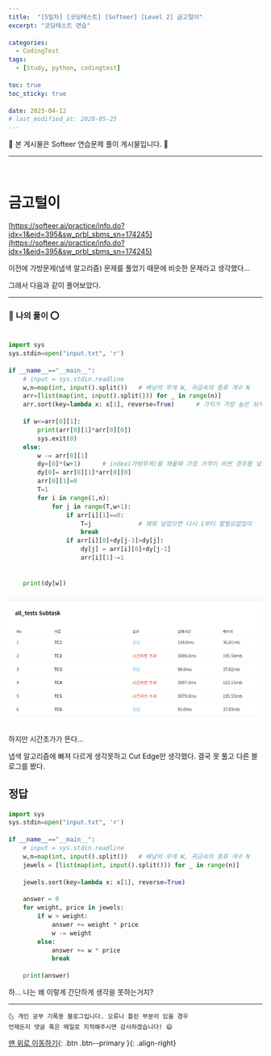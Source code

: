 ```yaml
---
title:  "[5일차] [코딩테스트] [Softeer] [Level 2] 금고털이" 
excerpt: "코딩테스트 연습"

categories:
  - CodingTest
tags:
  - [Study, python, codingtest]

toc: true
toc_sticky: true
 
date: 2023-04-12
# last_modified_at: 2020-05-25
---
```


🎀 본 게시물은 Softeer 연습문제 풀이 게시물입니다. 🎀 

---
<br>

# 금고털이

[https://softeer.ai/practice/info.do?idx=1&eid=395&sw_prbl_sbms_sn=174245](https://softeer.ai/practice/info.do?idx=1&eid=395&sw_prbl_sbms_sn=174245)


이전에 가방문제(냅색 알고리즘) 문제를 풀었기 때문에 비슷한 문제라고 생각했다...

그래서 다음과 같이 풀어보았다.

---

### 🚀 나의 풀이 ⭕

```python

import sys 
sys.stdin=open("input.txt", 'r')

if __name__=="__main__":
    # input = sys.stdin.readline
    w,n=map(int, input().split())   # 배낭의 무게 W, 귀금속의 종류 개수 N
    arr=[list(map(int, input().split())) for _ in range(n)]
    arr.sort(key=lambda x: x[1], reverse=True)      # 가치가 가장 높은 보석먼저 가방에 때려 넣기 위해 
    
    if w<=arr[0][1]:
        print(arr[0][1]*arr[0][0])
        sys.exit(0)
    else:
        w -= arr[0][1]
        dy=[0]*(w+1)      # index(가방무게)를 채울때 가장 가격이 비싼 경우를 넣는다.
        dy[0]= arr[0][1]*arr[0][0]
        arr[0][1]=0
        T=1
        for i in range(1,n):
            for j in range(T,w+1):
                if arr[i][1]==0:
                    T=j             # 채워 넣었으면 다시 1부터 할필요없잖아
                    break 
                if arr[i][0]+dy[j-1]>dy[j]:
                    dy[j] = arr[i][0]+dy[j-1]
                    arr[i][1]-=1


    print(dy[w])

```

![그림1](../../../assets\posts\Study\CodingTest\2023-04-12-cote10.png)

하지만 시간초가가 뜬다... 

냅색 알고리즘에 빠져 다르게 생각못하고 Cut Edge만 생각했다. 결국 못 풀고 다른 블로그를 봤다. 

## 정답

```python
import sys 
sys.stdin=open("input.txt", 'r')

if __name__=="__main__":
    # input = sys.stdin.readline
    w,n=map(int, input().split())   # 배낭의 무게 W, 귀금속의 종류 개수 N
    jewels = [list(map(int, input().split())) for _ in range(n)]
 
    jewels.sort(key=lambda x: x[1], reverse=True)
    
    answer = 0
    for weight, price in jewels:
        if w > weight:
            answer += weight * price
            w -= weight
        else:
            answer += w * price
            break
    
    print(answer)

```

하... 나는 왜 이렇게 간단하게 생각을 못하는거지? 

***
    🌜 개인 공부 기록용 블로그입니다. 오류나 틀린 부분이 있을 경우 
    언제든지 댓글 혹은 메일로 지적해주시면 감사하겠습니다! 😄

[맨 위로 이동하기](#){: .btn .btn--primary }{: .align-right}